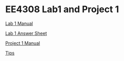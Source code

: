 EE4308 Lab1 and Project 1
===

[Lab 1 Manual](docs/lab1.md)

[Lab 1 Answer Sheet](docs/lab1_answers.md)

[Project 1 Manual](docs/proj1.md)

[Tips](docs/tips.md)
